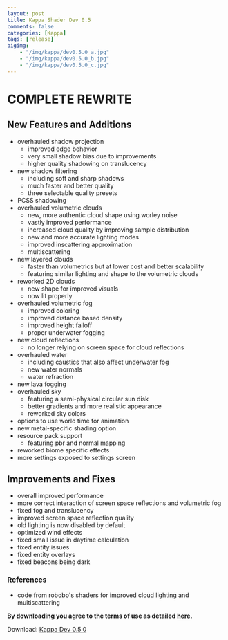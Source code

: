 ```yaml
---
layout: post
title: Kappa Shader Dev 0.5
comments: false
categories: [Kappa]
tags: [release]
bigimg: 
    - "/img/kappa/dev0.5.0_a.jpg"
    - "/img/kappa/dev0.5.0_b.jpg"
    - "/img/kappa/dev0.5.0_c.jpg"
---
```


<h1>COMPLETE REWRITE</h1>

<h2>New Features and Additions</h2>

* overhauled shadow projection
  * improved edge behavior
  * very small shadow bias due to improvements
  * higher quality shadowing on translucency
* new shadow filtering
  * including soft and sharp shadows
  * much faster and better quality
  * three selectable quality presets
* PCSS shadowing
* overhauled volumetric clouds
  * new, more authentic cloud shape using worley noise
  * vastly improved performance
  * increased cloud quality by improving sample distribution
  * new and more accurate lighting modes
  * improved inscattering approximation
  * multiscattering
* new layered clouds
  * faster than volumetrics but at lower cost and better scalability
  * featuring similar lighting and shape to the volumetric clouds
* reworked 2D clouds
  * new shape for improved visuals
  * now lit properly
* overhauled volumetric fog
  * improved coloring
  * improved distance based density
  * improved height falloff
  * proper underwater fogging
* new cloud reflections
  * no longer relying on screen space for cloud reflections
* overhauled water
  * including caustics that also affect underwater fog
  * new water normals
  * water refraction
* new lava fogging
* overhauled sky
  * featuring a semi-physical circular sun disk
  * better gradients and more realistic appearance
  * reworked sky colors
* options to use world time for animation
* new metal-specific shading option
* resource pack support
  * featuring pbr and normal mapping
* reworked biome specific effects
* more settings exposed to settings screen


<h2>Improvements and Fixes</h2>

* overall improved performance
* more correct interaction of screen space reflections and volumetric fog
* fixed fog and translucency
* improved screen space reflection quality
* old lighting is now disabled by default
* optimized wind effects
* fixed small issue in daytime calculation
* fixed entity issues
* fixed entity overlays
* fixed beacons being dark

<h3>References</h3>

* code from robobo's shaders for improved cloud lighting and multiscattering

**By downloading you agree to the terms of use as detailed [here](https://rre36.github.io/kappa_shader_web/license/).**

Download: [Kappa Dev 0.5.0](https://github.com/rre36/kappa_shader_web/releases/download/v0.5.0/Kappa_dev0.5.0.zip)